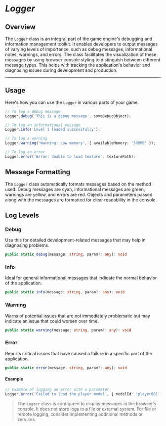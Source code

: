 # *Logger*

## Overview

The `Logger` class is an integral part of the game engine's debugging and information management toolkit. It enables developers to output messages of varying levels of importance, such as debug messages, informational notes, warnings, and errors. The class facilitates the visualization of these messages by using browser console styling to distinguish between different message types. This helps with tracking the application's behavior and diagnosing issues during development and production.

---

## Usage

Here's how you can use the `Logger` in various parts of your game.

```typescript
// To log a debug message
Logger.debug('This is a debug message', someDebugObject);

// To log an informational message
Logger.info('Level 1 loaded successfully');

// To log a warning
Logger.warning('Warning: Low memory', { availableMemory: '500MB' });

// To log an error
Logger.error('Error: Unable to load texture', texturePath);
```

## Message Formatting

The `Logger` class automatically formats messages based on the method used. Debug messages are cyan, informational messages are green, warnings are yellow, and errors are red. Objects and parameters passed along with the messages are formatted for clear readability in the console.

## Log Levels

### Debug

Use this for detailed development-related messages that may help in diagnosing problems. 

```typescript
public static debug(message: string, param?: any): void
```

### Info

Ideal for general informational messages that indicate the normal behavior of the application.

```typescript
public static info(message: string, param?: any): void
```

### Warning

Warns of potential issues that are not immediately problematic but may indicate an issue that could worsen over time.

```typescript
public static warning(message: string, param?: any): void
```

### Error

Reports critical issues that have caused a failure in a specific part of the application.

```typescript
public static error(message: string, param?: any): void
```

#### Example

```typescript
// Example of logging an error with a parameter
Logger.error('Failed to load the player model', { modelId: 'player001', source: 'models/characters/player.glb' });
```

> The `Logger` class is configured to display messages in the browser's console. It does not store logs to a file or external system. For file or remote logging, consider implementing additional methods or services.
